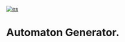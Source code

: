 [![es](https://img.shields.io/badge/lang-es-yellow.svg)](https://github.com/Joel-Ostos/automaton-generator/blob/main/README.es.md)
# Automaton Generator.
